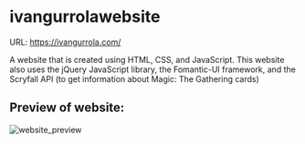 # ivangurrolawebsite
URL: https://ivangurrola.com/ 

A website that is created using HTML, CSS, and JavaScript. This website also uses the jQuery JavaScript library, the Fomantic-UI framework, and the Scryfall API (to get information about Magic: The Gathering cards) 

Preview of website:
--
![website_preview](https://user-images.githubusercontent.com/71343788/123168799-fb6ee180-d467-11eb-852d-139ef6222384.PNG)


